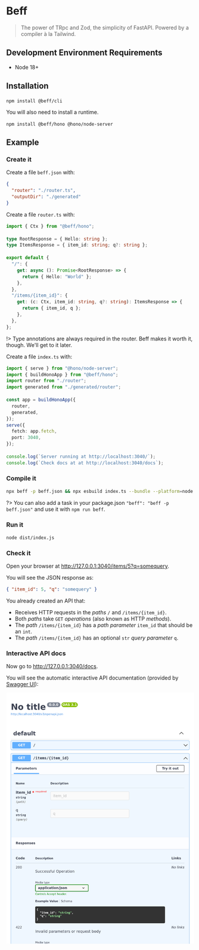 # Beff

> The power of TRpc and Zod, the simplicity of FastAPI. Powered by a compiler à la Tailwind.

## Development Environment Requirements

- Node 18+

## Installation

`npm install @beff/cli`

You will also need to install a runtime.

`npm install @beff/hono @hono/node-server`

## Example

### Create it

Create a file `beff.json` with:

```json
{
  "router": "./router.ts",
  "outputDir": "./generated"
}
```

Create a file `router.ts` with:

```ts
import { Ctx } from "@beff/hono";

type RootResponse = { Hello: string };
type ItemsResponse = { item_id: string; q?: string };

export default {
  "/": {
    get: async (): Promise<RootResponse> => {
      return { Hello: "World" };
    },
  },
  "/items/{item_id}": {
    get: (c: Ctx, item_id: string, q?: string): ItemsResponse => {
      return { item_id, q };
    },
  },
};
```

!> Type annotations are always required in the router. Beff makes it worth it, though. We'll get to it later.

Create a file `index.ts` with:

```ts
import { serve } from "@hono/node-server";
import { buildHonoApp } from "@beff/hono";
import router from "./router";
import generated from "./generated/router";

const app = buildHonoApp({
  router,
  generated,
});
serve({
  fetch: app.fetch,
  port: 3040,
});

console.log(`Server running at http://localhost:3040/`);
console.log(`Check docs at at http://localhost:3040/docs`);
```

### Compile it

```bash
npx beff -p beff.json && npx esbuild index.ts --bundle --platform=node --target=node16 --outdir=dist
```

?> You can also add a task in your package.json `"beff": "beff -p beff.json"` and use it with `npm run beff`.

### Run it

```bash
node dist/index.js
```

### Check it

Open your browser at <a href="http://127.0.0.1:3040/items/5?q=somequery" class="external-link" target="_blank">http://127.0.0.1:3040/items/5?q=somequery</a>.

You will see the JSON response as:

```json
{ "item_id": 5, "q": "somequery" }
```

You already created an API that:

- Receives HTTP requests in the _paths_ `/` and `/items/{item_id}`.
- Both _paths_ take `GET` <em>operations</em> (also known as HTTP _methods_).
- The _path_ `/items/{item_id}` has a _path parameter_ `item_id` that should be an `int`.
- The _path_ `/items/{item_id}` has an optional `str` _query parameter_ `q`.

### Interactive API docs

Now go to <a href="http://127.0.0.1:3040/docs" class="external-link" target="_blank">http://127.0.0.1:3040/docs</a>.

You will see the automatic interactive API documentation (provided by <a href="https://github.com/swagger-api/swagger-ui" class="external-link" target="_blank">Swagger UI</a>):

![First example docs](_media/first_example_docs.png ":size=800")
